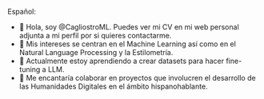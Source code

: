 Español:

- 👋 Hola, soy @CagliostroML. Puedes ver mi CV en mi web personal adjunta a mi perfil por si quieres contactarme.
- 👀 Mis intereses se centran en el Machine Learning así como en el Natural Language Processing y la Estilometría.
- 🌱 Actualmente estoy aprendiendo a crear datasets para hacer fine-tuning a LLM.
- 💞️ Me encantaría colaborar en proyectos que involucren el desarrollo de las Humanidades Digitales en el ámbito hispanohablante.
